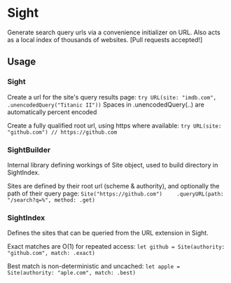 # Sight

Generate search query urls via a convenience initializer on URL.
Also acts as a local index of thousands of websites. [Pull requests accepted!]


## Usage

### Sight

Create a url for the site's query results page:
`try URL(site: "imdb.com", .unencodedQuery("Titanic II"))`
Spaces in .unencodedQuery(..) are automatically percent encoded


Create a fully qualified root url, using https where available:
`try URL(site: "github.com") // https://github.com`


### SightBuilder

Internal library defining workings of Site object, used to build directory in SightIndex.

Sites are defined by their root url (scheme & authority), and optionally the path of their query page:
`Site("https://github.com")`
`    .queryURL(path: "/search?q=%", method: .get)`


### SightIndex

Defines the sites that can be queried from the URL extension in Sight.

Exact matches are O(1) for repeated access:
`let github = Site(authority: "github.com", match: .exact)`

Best match is non-deterministic and uncached:
`let apple = Site(authority: "aple.com", match: .best)`
